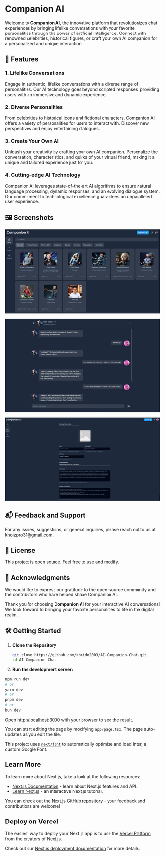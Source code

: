 # Companion AI

Welcome to **Companion AI**, the innovative platform that revolutionizes chat experiences by bringing lifelike conversations with your favorite personalities through the power of artificial intelligence. Connect with renowned celebrities, historical figures, or craft your own AI companion for a personalized and unique interaction.

## 🚀 Features

### 1. Lifelike Conversations

Engage in authentic, lifelike conversations with a diverse range of personalities. Our AI technology goes beyond scripted responses, providing users with an immersive and dynamic experience.

### 2. Diverse Personalities

From celebrities to historical icons and fictional characters, Companion AI offers a variety of personalities for users to interact with. Discover new perspectives and enjoy entertaining dialogues.

### 3. Create Your Own AI

Unleash your creativity by crafting your own AI companion. Personalize the conversation, characteristics, and quirks of your virtual friend, making it a unique and tailored experience just for you.

### 4. Cutting-edge AI Technology

Companion AI leverages state-of-the-art AI algorithms to ensure natural language processing, dynamic responses, and an evolving dialogue system. Our commitment to technological excellence guarantees an unparalleled user experience.

## 🖼️ Screenshots

![Screenshot 1](screenshots/screenshot-1.png)

![Screenshot 2](screenshots/screenshot-2.png)

![Screenshot 3](screenshots/screenshot-3.png)

## 📬 Feedback and Support

For any issues, suggestions, or general inquiries, please reach out to us at [khoizpro31@gmail.com](mailto:khoizpro31@gmail.com).

## 📝 License

This project is open source. Feel free to use and modify.

## 🙏 Acknowledgments

We would like to express our gratitude to the open-source community and the contributors who have helped shape Companion AI.

Thank you for choosing **Companion AI** for your interactive AI conversations! We look forward to bringing your favorite personalities to life in the digital realm.

## 🛠️ Getting Started

1. **Clone the Repository**
   ```bash
   git clone https://github.com/khoido2003/AI-Companion-Chat.git
   cd AI-Companion-Chat
   ```


2. **Run the development server:**

```bash
npm run dev
# or
yarn dev
# or
pnpm dev
# or
bun dev
```

Open [http://localhost:3000](http://localhost:3000) with your browser to see the result.

You can start editing the page by modifying `app/page.tsx`. The page auto-updates as you edit the file.

This project uses [`next/font`](https://nextjs.org/docs/basic-features/font-optimization) to automatically optimize and load Inter, a custom Google Font.

## Learn More

To learn more about Next.js, take a look at the following resources:

- [Next.js Documentation](https://nextjs.org/docs) - learn about Next.js features and API.
- [Learn Next.js](https://nextjs.org/learn) - an interactive Next.js tutorial.

You can check out [the Next.js GitHub repository](https://github.com/vercel/next.js/) - your feedback and contributions are welcome!

## Deploy on Vercel

The easiest way to deploy your Next.js app is to use the [Vercel Platform](https://vercel.com/new?utm_medium=default-template&filter=next.js&utm_source=create-next-app&utm_campaign=create-next-app-readme) from the creators of Next.js.

Check out our [Next.js deployment documentation](https://nextjs.org/docs/deployment) for more details.
